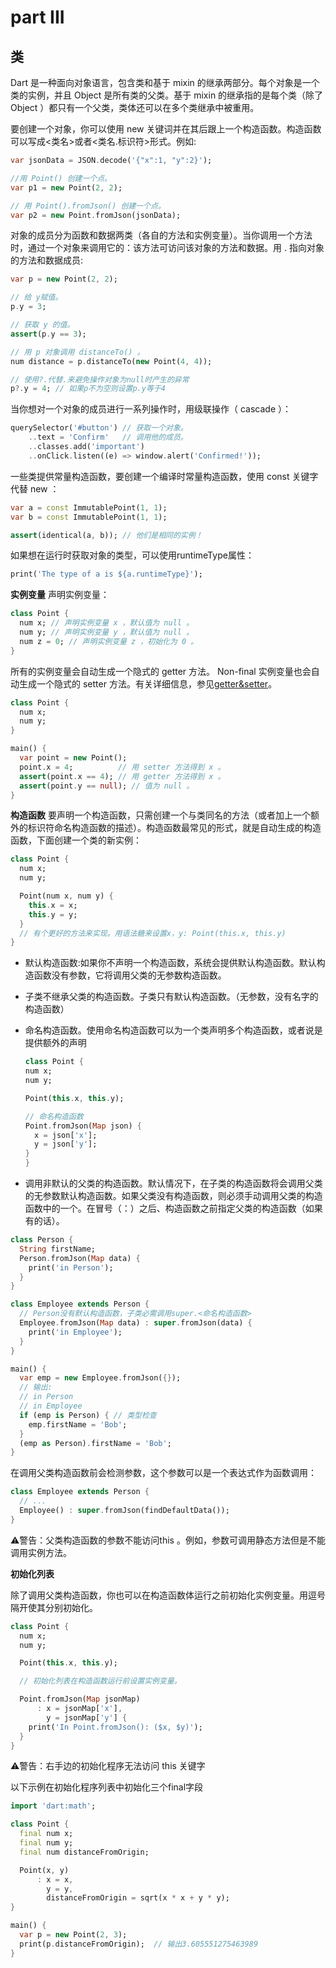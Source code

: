 # part III

## 类
Dart 是一种面向对象语言，包含类和基于 mixin 的继承两部分。每个对象是一个类的实例，并且 Object 是所有类的父类。基于 mixin 的继承指的是每个类（除了 Object ）都只有一个父类，类体还可以在多个类继承中被重用。

要创建一个对象，你可以使用 new 关键词并在其后跟上一个构造函数。构造函数可以写成<类名>或者<类名.标识符>形式。例如:

```dart
var jsonData = JSON.decode('{"x":1, "y":2}');

//用 Point() 创建一个点。
var p1 = new Point(2, 2);

// 用 Point().fromJson() 创建一个点。
var p2 = new Point.fromJson(jsonData);
```
对象的成员分为函数和数据两类（各自的方法和实例变量）。当你调用一个方法时，通过一个对象来调用它的：该方法可访问该对象的方法和数据。用 . 指向对象的方法和数据成员:
```dart
var p = new Point(2, 2);

// 给 y赋值。
p.y = 3;

// 获取 y 的值。
assert(p.y == 3);

// 用 p 对象调用 distanceTo() 。
num distance = p.distanceTo(new Point(4, 4));

// 使用?.代替.来避免操作对象为null时产生的异常
p?.y = 4; // 如果p不为空则设置p.y等于4
```
当你想对一个对象的成员进行一系列操作时，用级联操作（ cascade ）：
```dart
querySelector('#button') // 获取一个对象。
    ..text = 'Confirm'   // 调用他的成员。
    ..classes.add('important')
    ..onClick.listen((e) => window.alert('Confirmed!'));
```
一些类提供常量构造函数，要创建一个编译时常量构造函数，使用 const 关键字代替 new ：
```dart
var a = const ImmutablePoint(1, 1);
var b = const ImmutablePoint(1, 1);

assert(identical(a, b)); // 他们是相同的实例！
```
如果想在运行时获取对象的类型，可以使用runtimeType属性：
```dart
print('The type of a is ${a.runtimeType}');
```

**实例变量**
声明实例变量：
```dart
class Point {
  num x; // 声明实例变量 x ，默认值为 null 。
  num y; // 声明实例变量 y ，默认值为 null 。
  num z = 0; // 声明实例变量 z ，初始化为 0 。
}
```
所有的实例变量会自动生成一个隐式的 getter 方法。 Non-final 实例变量也会自动生成一个隐式的 setter 方法。有关详细信息，参见[getter&setter](https://www.dartlang.org/guides/language/language-tour#getters-and-setters)。

```dart
class Point {
  num x;
  num y;
}

main() {
  var point = new Point();
  point.x = 4;          // 用 setter 方法得到 x 。
  assert(point.x == 4); // 用 getter 方法得到 x 。
  assert(point.y == null); // 值为 null 。
}
```

**构造函数**
要声明一个构造函数，只需创建一个与类同名的方法（或者加上一个额外的标识符命名构造函数的描述）。构造函数最常见的形式，就是自动生成的构造函数，下面创建一个类的新实例：
```dart
class Point {
  num x;
  num y;

  Point(num x, num y) {
    this.x = x;
    this.y = y;
  }
  // 有个更好的方法来实现。用语法糖来设置x，y: Point(this.x, this.y)
}
```
- 默认构造函数:如果你不声明一个构造函数，系统会提供默认构造函数。默认构造函数没有参数，它将调用父类的无参数构造函数。

- 子类不继承父类的构造函数。子类只有默认构造函数。（无参数，没有名字的构造函数）

- 命名构造函数。使用命名构造函数可以为一个类声明多个构造函数，或者说是提供额外的声明
  ```dart
  class Point {
  num x;
  num y;

  Point(this.x, this.y);

  // 命名构造函数
  Point.fromJson(Map json) {
    x = json['x'];
    y = json['y'];
  }
  }
  ```
- 调用非默认的父类的构造函数。默认情况下，在子类的构造函数将会调用父类的无参数默认构造函数。如果父类没有构造函数，则必须手动调用父类的构造函数中的一个。在冒号（：）之后、构造函数之前指定父类的构造函数（如果有的话）。
```dart
class Person {
  String firstName;
  Person.fromJson(Map data) {
    print('in Person');
  }
}

class Employee extends Person {
  // Person没有默认构造函数，子类必需调用super.<命名构造函数>
  Employee.fromJson(Map data) : super.fromJson(data) {
    print('in Employee');
  }
}

main() {
  var emp = new Employee.fromJson({});
  // 输出:
  // in Person
  // in Employee
  if (emp is Person) { // 类型检查
    emp.firstName = 'Bob';
  }
  (emp as Person).firstName = 'Bob';
}
```
在调用父类构造函数前会检测参数，这个参数可以是一个表达式作为函数调用：

```dart
class Employee extends Person {
  // ...
  Employee() : super.fromJson(findDefaultData());
}
```
⚠️警告：父类构造函数的参数不能访问this 。例如，参数可调用静态方法但是不能调用实例方法。

**初始化列表**

除了调用父类构造函数，你也可以在构造函数体运行之前初始化实例变量。用逗号隔开使其分别初始化。

```dart
class Point {
  num x;
  num y;

  Point(this.x, this.y);

  // 初始化列表在构造函数运行前设置实例变量。

  Point.fromJson(Map jsonMap)
      : x = jsonMap['x'],
        y = jsonMap['y'] {
    print('In Point.fromJson(): ($x, $y)');
  }
}
```
⚠️警告：右手边的初始化程序无法访问 this 关键字

以下示例在初始化程序列表中初始化三个final字段
```dart
import 'dart:math';

class Point {
  final num x;
  final num y;
  final num distanceFromOrigin;

  Point(x, y)
      : x = x,
        y = y,
        distanceFromOrigin = sqrt(x * x + y * y);
}

main() {
  var p = new Point(2, 3);
  print(p.distanceFromOrigin);  // 输出3.605551275463989
}
```

